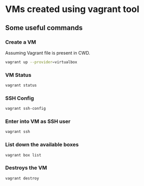 # VMs created using vagrant tool

## Some useful commands

### Create a VM
Assuming Vagrant file is present in CWD.
```bash
vagrant up --provider=virtualbox
```
### VM Status
```bash
vagrant status
```
### SSH Config
```bash
vagrant ssh-config
```

### Enter into VM as SSH user
```bash
vagrant ssh
```
### List down the available boxes

```bash
vagrant box list
```

### Destroys the VM
```bash
vagrant destroy
```

